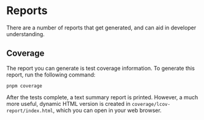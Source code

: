 # Reports

There are a number of reports that get generated, and can aid in developer understanding.

## Coverage

The report you can generate is test coverage information. To generate this report,
run the following command:

```
pnpm coverage
```

After the tests complete, a text summary report is printed. However, a much more
useful, dynamic HTML version is created in `coverage/lcov-report/index.html`, which
you can open in your web browser.
